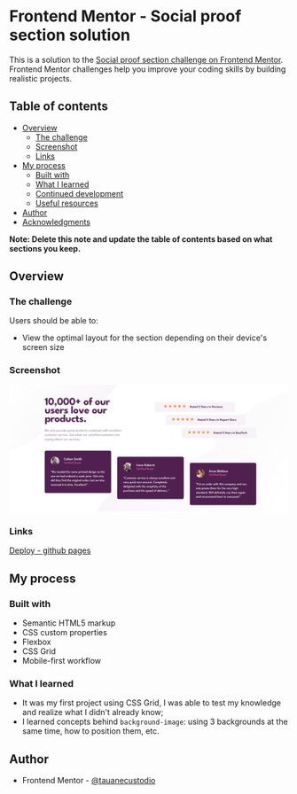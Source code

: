 # Frontend Mentor - Social proof section solution

This is a solution to the [Social proof section challenge on Frontend Mentor](https://www.frontendmentor.io/challenges/social-proof-section-6e0qTv_bA). Frontend Mentor challenges help you improve your coding skills by building realistic projects. 

## Table of contents

- [Overview](#overview)
  - [The challenge](#the-challenge)
  - [Screenshot](#screenshot)
  - [Links](#links)
- [My process](#my-process)
  - [Built with](#built-with)
  - [What I learned](#what-i-learned)
  - [Continued development](#continued-development)
  - [Useful resources](#useful-resources)
- [Author](#author)
- [Acknowledgments](#acknowledgments)

**Note: Delete this note and update the table of contents based on what sections you keep.**

## Overview

### The challenge

Users should be able to:

- View the optimal layout for the section depending on their device's screen size

### Screenshot

![screenshot](screenshot.png)

### Links

[Deploy - github pages](https://tauanecustodio.github.io/frontend_mentor/social-proof-section-master)

## My process

### Built with

- Semantic HTML5 markup
- CSS custom properties
- Flexbox
- CSS Grid
- Mobile-first workflow

### What I learned

- It was my first project using CSS Grid, I was able to test my knowledge and realize what I didn't already know;
- I learned concepts behind ```background-image```: using 3 backgrounds at the same time, how to position them, etc.

## Author

- Frontend Mentor - [@tauanecustodio](https://www.frontendmentor.io/profile/TauaneCustodio)